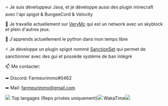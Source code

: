 ⭐ Je suis développeur Java, et je développe aussi des plugin minecraft avec l'api spigot & BungeeCord & Velocity

🔭 Je travaille actuellement sur [VeryMc](https://discord.gg/7V562qf27r) qui est un network avec un skyblock et plein d'autres jeux.
   
 
🌱 J'apprends actuellement le python dans mon temps libre
 

⚡ Je développe un plugin spigot nommé [SanctionSet](https://www.spigotmc.org/resources/sanctionset.89580/) qui permet de sanctionner avec des gui et possède système de ban intégré
   
📫 Me contacter:
 
   ➥ Discord: Farmeurimmo#0462
   
   ➥ Mail: farmeurimmo@gmail.com

<img src="https://github-readme-stats.vercel.app/api?username=Farmeurimmo&show_icons=true&theme=radical"/>
Top langages (Repo privées uniquement)<img src="https://github-readme-stats.vercel.app/api/top-langs/?username=Farmeurimmo&layout=compact"(https://github.com/anuraghazra/github-readme-stats)/>
WakaTime<img src="https://github-readme-stats.vercel.app/api/wakatime?username=Farmeurimmo"(https://github.com/anuraghazra/github-readme-stats)/>


